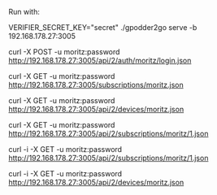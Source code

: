 Run with:

VERIFIER_SECRET_KEY="secret" ./gpodder2go serve -b 192.168.178.27:3005



curl -X POST -u moritz:password http://192.168.178.27:3005/api/2/auth/moritz/login.json

curl -X GET -u moritz:password http://192.168.178.27:3005/subscriptions/moritz.json


curl -X GET -u moritz:password http://192.168.178.27:3005/api/2/devices/moritz.json

curl -X GET -u moritz:password http://192.168.178.27:3005/api/2/subscriptions/moritz/1.json

curl -i -X GET -u moritz:password http://192.168.178.27:3005/api/2/subscriptions/moritz/1.json

curl -i -X GET -u moritz:password http://192.168.178.27:3005/api/2/devices/moritz.json


